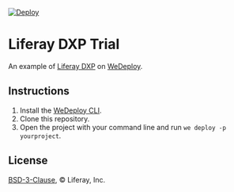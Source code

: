 [![Deploy](https://cdn.wedeploy.com/images/deploy.svg)](https://console.wedeploy.com/deploy?repo=https://github.com/wedeploy-examples/liferay-dxp-example/tree/basic)

# Liferay DXP Trial

An example of [Liferay DXP](https://liferay.com) on [WeDeploy](https://wedeploy.com/).

## Instructions

1. Install the [WeDeploy CLI](https://wedeploy.com/docs/intro/using-the-command-line/).
2. Clone this repository.
3. Open the project with your command line and run `we deploy -p yourproject`.

## License

[BSD-3-Clause](./LICENSE.md), © Liferay, Inc.

